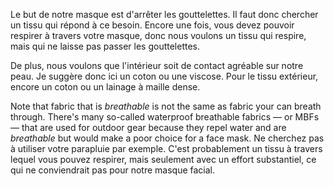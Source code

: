 Le but de notre masque est d'arrêter les gouttelettes. Il faut donc chercher un tissu qui répond à ce besoin. Encore une fois, vous devez pouvoir respirer à travers votre masque, donc nous voulons un tissu qui respire, mais qui ne laisse pas passer les gouttelettes.

De plus, nous voulons que l'intérieur soit de contact agréable sur notre peau. Je suggère donc ici un coton ou une viscose. Pour le tissu extérieur, encore un coton ou un lainage à maille dense.

<Note>

Note that fabric that is _breathable_ is not the same as fabric your can breath through.
There's many so-called waterproof breathable fabrics — or MBFs — that are used for outdoor gear because they
repel water and are _breathable_ but would make a poor choice for a face mask.
Ne cherchez pas à utiliser votre parapluie par exemple. C'est probablement un tissu à travers lequel vous pouvez respirer,
mais seulement avec un effort substantiel, ce qui ne conviendrait pas pour notre masque facial.

</Note>
